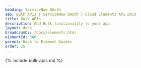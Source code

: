 ```yaml
---
heading: ServiceNow OAuth
seo: Bulk APIs | ServiceNow OAuth | Cloud Elements API Docs
title: Bulk APIs
description: Add Bulk functionality to your app.
layout: docs
breadcrumbs: /docs/elements.html
elementId: 566
parent: Back to Element Guides
order: 35
---
```


{% include bulk-apis.md %}

